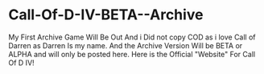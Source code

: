 # Call-Of-D-IV-BETA--Archive
My First Archive Game Will Be Out And i Did not copy COD as i love Call of Darren as Darren Is my name.
And the Archive Version Will be BETA or ALPHA and will only be posted here.
Here is the Official "Website" For Call Of D IV!

